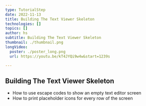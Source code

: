 ```yaml
---
type: TutorialStep
date: 2022-11-13
title: Building The Text Viewer Skeleton
technologies: []
topics: []
author: hs
subtitle: Building The Text Viewer Skeleton
thumbnail: ./thumbnail.png
longVideo:
  poster: ./poster_long.png
  url: https://youtu.be/kT4JYQi9w4w&start=1239s

---
```


## Building The Text Viewer Skeleton

- How to use escape codes to show an empty text editor screen
- How to print placeholder icons for every row of the screen
